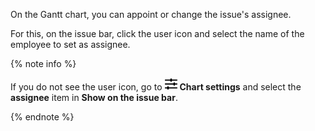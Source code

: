 On the Gantt chart, you can appoint or change the issue's assignee.

For this, on the issue bar, click the user icon and select the name of the employee to set as assignee.

{% note info %}

If you do not see the user icon, go to ![](../../_assets/tracker/svg/gantt-settings-button.svg)&nbsp;**Chart settings** and select the **assignee** item in **Show on the issue bar**.

{% endnote %}
